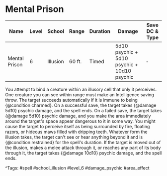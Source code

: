 # Mental Prison

| Name | Level | School | Range | Duration | Damage | Save DC & Type |
|------|-------|--------|-------|----------|--------|----------------|
| Mental Prison | 6 | Illusion | 60 ft. | Timed | 5d10 psychic + 5d10 psychic + 10d10 psychic | - |

You attempt to bind a creature within an illusory cell that only it perceives. One creature you can see within range must make an Intelligence saving throw. The target succeeds automatically if it is immune to being {@condition charmed}. On a successful save, the target takes {@damage 5d10} psychic damage, and the spell ends. On a failed save, the target takes {@damage 5d10} psychic damage, and you make the area immediately around the target's space appear dangerous to it in some way. You might cause the target to perceive itself as being surrounded by fire, floating razors, or hideous maws filled with dripping teeth. Whatever form the illusion takes, the target can't see or hear anything beyond it and is {@condition restrained} for the spell's duration. If the target is moved out of the illusion, makes a melee attack through it, or reaches any part of its body through it, the target takes {@damage 10d10} psychic damage, and the spell ends.

^Tags: #spell #school_illusion #level_6 #damage_psychic #area_effect